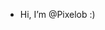 - Hi, I’m @Pixelob :)

<!---
Pixelob/Pixelob is a ✨ special ✨ repository because its `README.md` (this file) appears on your GitHub profile.
You can click the Preview link to take a look at your changes.
--->
